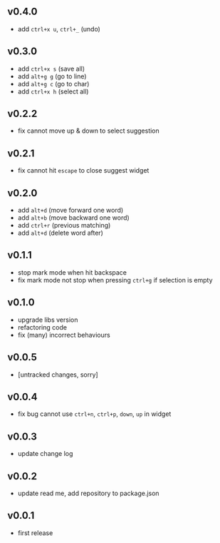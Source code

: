 ## v0.4.0
* add `ctrl+x u`, `ctrl+_` (undo)

## v0.3.0
* add `ctrl+x s` (save all)
* add `alt+g g` (go to line)
* add `alt+g c` (go to char)
* add `ctrl+x h` (select all)

## v0.2.2
* fix cannot move up & down to select suggestion

## v0.2.1
* fix cannot hit `escape` to close suggest widget

## v0.2.0
* add `alt+d` (move forward one word)
* add `alt+b` (move backward one word)
* add `ctrl+r` (previous matching)
* add `alt+d` (delete word after)

## v0.1.1
* stop mark mode when hit backspace
* fix mark mode not stop when pressing `ctrl+g` if selection is empty

## v0.1.0
* upgrade libs version
* refactoring code
* fix (many) incorrect behaviours

## v0.0.5
* [untracked changes, sorry]

## v0.0.4
* fix bug cannot use `ctrl+n`, `ctrl+p`, `down`, `up` in widget

## v0.0.3
* update change log

## v0.0.2
* update read me, add repository to package.json

## v0.0.1
* first release
